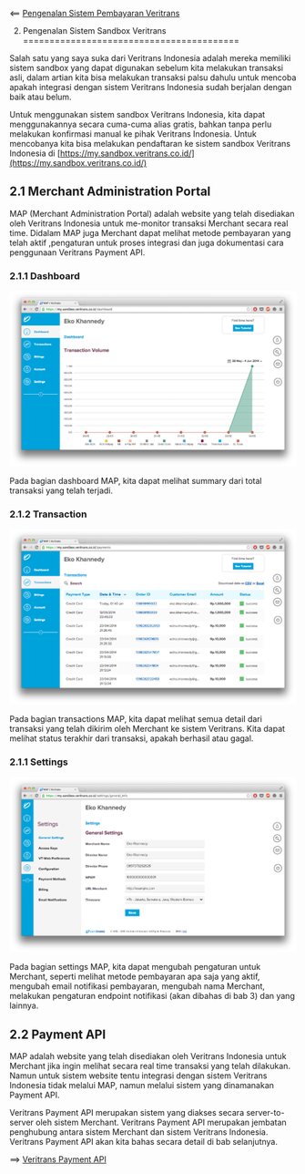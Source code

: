 <== [Pengenalan Sistem Pembayaran Veritrans](../01-pengenalan/README.md)

2. Pengenalan Sistem Sandbox Veritrans
=========================================

Salah satu yang saya suka dari Veritrans Indonesia adalah mereka memiliki sistem sandbox yang dapat digunakan sebelum kita melakukan transaksi asli, dalam artian kita bisa melakukan transaksi palsu dahulu untuk mencoba apakah integrasi dengan sistem Veritrans Indonesia sudah berjalan dengan baik atau belum. 

Untuk menggunakan sistem sandbox Veritrans Indonesia, kita dapat menggunakannya secara cuma-cuma alias gratis, bahkan tanpa perlu melakukan konfirmasi manual ke pihak Veritrans Indonesia. Untuk mencobanya kita bisa melakukan pendaftaran ke sistem sandbox Veritrans Indonesia di [https://my.sandbox.veritrans.co.id/](https://my.sandbox.veritrans.co.id/)

## 2.1 Merchant Administration Portal

MAP (Merchant Administration Portal) adalah website yang telah disediakan oleh Veritrans Indonesia untuk me-monitor transaksi Merchant secara real time. Didalam MAP juga Merchant dapat melihat metode pembayaran yang telah aktif ,pengaturan untuk proses integrasi dan juga dokumentasi cara penggunaan Veritrans Payment API.

### 2.1.1 Dashboard

![MAP Dashboard](../images/image-001.png)

Pada bagian dashboard MAP, kita dapat melihat summary dari total transaksi yang telah terjadi.

### 2.1.2 Transaction

![MAP Transactions](../images/image-002.png)

Pada bagian transactions MAP, kita dapat melihat semua detail dari transaksi yang telah dikirim oleh Merchant ke sistem Veritrans. Kita dapat melihat status terakhir dari transaksi, apakah berhasil atau gagal.

### 2.1.1 Settings

![MAP Settings](../images/image-003.png)

Pada bagian settings MAP, kita dapat mengubah pengaturan untuk Merchant, seperti melihat metode pembayaran apa saja yang aktif, mengubah email notifikasi pembayaran, mengubah nama Merchant, melakukan pengaturan endpoint notifikasi (akan dibahas di bab 3) dan yang lainnya.

## 2.2 Payment API

MAP adalah website yang telah disediakan oleh Veritrans Indonesia untuk Merchant jika ingin melihat secara real time transaksi yang telah dilakukan. Namun untuk sistem website tentu integrasi dengan sistem Veritrans Indonesia tidak melalui MAP, namun melalui sistem yang dinamanakan Payment API.

Veritrans Payment API merupakan sistem yang diakses secara server-to-server oleh sistem Merchant. Veritrans Payment API merupakan jembatan penghubung antara sistem Merchant dan sistem Veritrans Indonesia. Veritrans Payment API akan kita bahas secara detail di bab selanjutnya.

==> [Veritrans Payment API](../03-payment-api/README.md)
